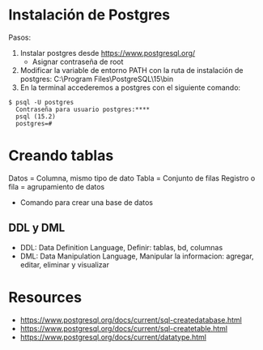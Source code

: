 # Instalación de Postgres

Pasos:

1. Instalar postgres desde https://www.postgresql.org/
    - Asignar contraseña de root
2. Modificar la variable de entorno PATH con la ruta de instalación de postgres: C:\Program Files\PostgreSQL\15\bin
3. En la terminal accederemos a postgres con el siguiente comando:

```
$ psql -U postgres
  Contraseña para usuario postgres:****
  psql (15.2)
  postgres=#
```

# Creando tablas

Datos = Columna, mismo tipo de dato
Tabla = Conjunto de filas
Registro o fila = agrupamiento de datos

* Comando para crear una base de datos

## DDL y DML

- DDL: Data Definition Language, Definir: tablas, bd, columnas
- DML: Data Manipulation Language, Manipular la informacion: agregar, editar, eliminar y visualizar

# Resources

* https://www.postgresql.org/docs/current/sql-createdatabase.html
* https://www.postgresql.org/docs/current/sql-createtable.html
* https://www.postgresql.org/docs/current/datatype.html